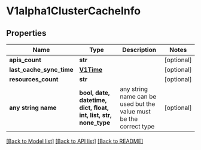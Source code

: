 # V1alpha1ClusterCacheInfo


## Properties
Name | Type | Description | Notes
------------ | ------------- | ------------- | -------------
**apis_count** | **str** |  | [optional] 
**last_cache_sync_time** | [**V1Time**](V1Time.md) |  | [optional] 
**resources_count** | **str** |  | [optional] 
**any string name** | **bool, date, datetime, dict, float, int, list, str, none_type** | any string name can be used but the value must be the correct type | [optional]

[[Back to Model list]](../README.md#documentation-for-models) [[Back to API list]](../README.md#documentation-for-api-endpoints) [[Back to README]](../README.md)


